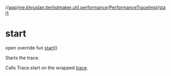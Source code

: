 //[app](../../../index.md)/[me.khruslan.tierlistmaker.util.performance](../index.md)/[PerformanceTraceImpl](index.md)/[start](start.md)

# start

open override fun [start](start.md)()

Starts the trace.

Calls Trace.start on the wrapped [trace](trace.md).
